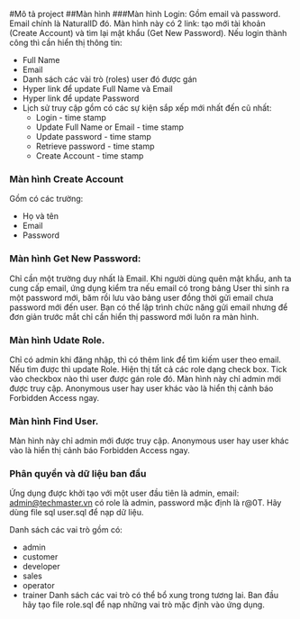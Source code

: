 #Mô tả project
##Màn hình
###Màn hình Login:
Gồm email và password. Email chính là NaturalID đó. Màn hình này có 2 link: tạo mới tài khoản (Create Account) và tìm lại mật khẩu (Get New Password). Nếu login thành công thì cần hiển thị thông tin:
- Full Name
- Email
- Danh sách các vài trò (roles) user đó được gán
- Hyper link để update Full Name và Email
- Hyper link để update Password
- Lịch sử truy cập gồm có các sự kiện sắp xếp mới nhất đến cũ nhất:
  + Login - time stamp
  + Update Full Name or Email - time stamp
  + Update password - time stamp
  + Retrieve password - time stamp
  + Create Account - time stamp
### Màn hình Create Account
  Gồm có các trường:
  + Họ và tên
  + Email
  + Password
### Màn hình Get New Password:
  Chỉ cần một trường duy nhất là Email. Khi người dùng quên mật khẩu, anh ta cung cấp email, ứng dụng kiểm tra nếu email có trong bảng User thì sinh ra một password mới, băm rồi lưu vào bảng user đồng thời gửi email chưa password mới đến user. Bạn có thể lập trình chức năng gửi email nhưng để đơn giản trước mắt chỉ cần hiển thị password mới luôn ra màn hình.

### Màn hình Udate Role. 
Chỉ có admin khi đăng nhập, thì có thêm link để tìm kiếm user theo email. Nếu tìm được thì update Role.
Hiện thị tất cả các role dạng check box. Tick vào checkbox nào thì user được gán role đó.
Màn hình này chỉ admin mới được truy cập. Anonymous user hay user khác vào là hiển thị cảnh báo Forbidden Access ngay.

### Màn hình Find User. 
Màn hình này chỉ admin mới được truy cập. Anonymous user hay user khác vào là hiển thị cảnh báo Forbidden Access ngay.

### Phân quyền và dữ liệu ban đầu
Ứng dụng được khởi tạo với một user đầu tiên là admin, email: admin@techmaster.vn có role là admin, password mặc định là r@0T. Hãy dùng file sql user.sql để nạp dữ liệu.

Danh sách các vai trò gồm có:
- admin
- customer
- developer
- sales
- operator
- trainer
Danh sách các vai trò có thể bổ xung trong tương lai. Ban đầu hãy tạo file role.sql để nạp những vai trò mặc định vào ứng dụng.